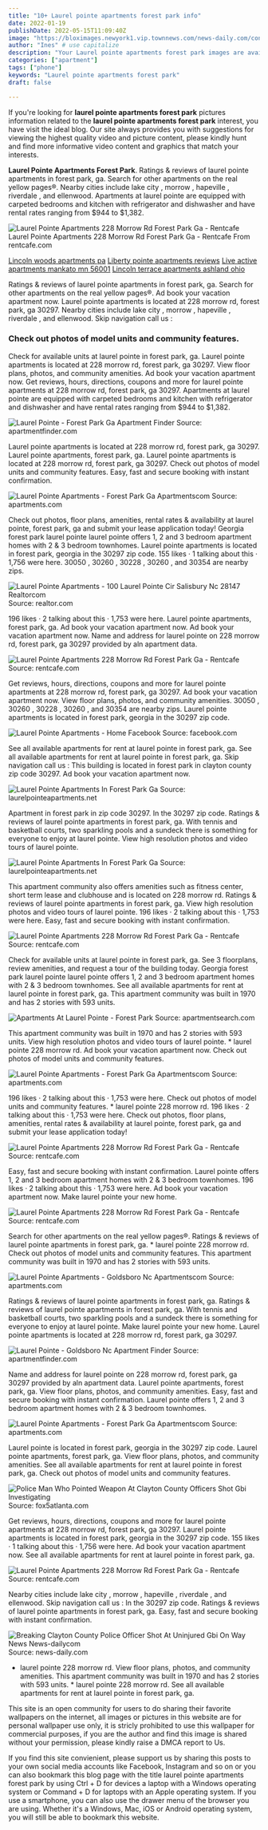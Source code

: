 ```yaml
---
title: "10+ Laurel pointe apartments forest park info"
date: 2022-01-19
publishDate: 2022-05-15T11:09:40Z
image: "https://bloximages.newyork1.vip.townnews.com/news-daily.com/content/tncms/assets/v3/editorial/e/2b/e2be695e-6afe-11ea-9b62-534494b08226/5e754b8aa236d.image.jpg?resize=1200%2C900"
author: "Ines" # use capitalize
description: "Your Laurel pointe apartments forest park images are available. Laurel pointe apartments forest park are a topic that is being searched for and liked by netizens today. You can Get the Laurel pointe apartments forest park files here. Find and Download all free photos and vectors."
categories: ["apartment"]
tags: ["phone"]
keywords: "Laurel pointe apartments forest park"
draft: false

---
```


If you're looking for **laurel pointe apartments forest park** pictures information related to the **laurel pointe apartments forest park** interest, you have visit the ideal  blog.  Our site always  provides you with  suggestions  for viewing  the highest  quality video and picture  content, please kindly hunt and find more informative video content and graphics  that match your interests.

**Laurel Pointe Apartments Forest Park**. Ratings &amp; reviews of laurel pointe apartments in forest park, ga. Search for other apartments on the real yellow pages®. Nearby cities include lake city , morrow , hapeville , riverdale , and ellenwood. Apartments at laurel pointe are equipped with carpeted bedrooms and kitchen with refrigerator and dishwasher and have rental rates ranging from $944 to $1,382.

![Laurel Pointe Apartments 228 Morrow Rd Forest Park Ga - Rentcafe](https://cdngeneral.rentcafe.com/dmslivecafe/2/58193/Laurel%20Pointe%20Interiors-4.jpg?width=350 "Laurel Pointe Apartments 228 Morrow Rd Forest Park Ga - Rentcafe")
Laurel Pointe Apartments 228 Morrow Rd Forest Park Ga - Rentcafe From rentcafe.com

[Lincoln woods apartments pa](/lincoln-woods-apartments-pa/)
[Liberty pointe apartments reviews](/liberty-pointe-apartments-reviews/)
[Live active apartments mankato mn 56001](/live-active-apartments-mankato-mn-56001/)
[Lincoln terrace apartments ashland ohio](/lincoln-terrace-apartments-ashland-ohio/)

Ratings &amp; reviews of laurel pointe apartments in forest park, ga. Search for other apartments on the real yellow pages®. Ad book your vacation apartment now. Laurel pointe apartments is located at 228 morrow rd, forest park, ga 30297. Nearby cities include lake city , morrow , hapeville , riverdale , and ellenwood. Skip navigation call us :

### Check out photos of model units and community features.

Check for available units at laurel pointe in forest park, ga. Laurel pointe apartments is located at 228 morrow rd, forest park, ga 30297. View floor plans, photos, and community amenities. Ad book your vacation apartment now. Get reviews, hours, directions, coupons and more for laurel pointe apartments at 228 morrow rd, forest park, ga 30297. Apartments at laurel pointe are equipped with carpeted bedrooms and kitchen with refrigerator and dishwasher and have rental rates ranging from $944 to $1,382.


![Laurel Pointe - Forest Park Ga Apartment Finder](https://image1.apartmentfinder.com/m2/9bw0E5TUqyUFYtdO9NmaSXkrbh1JhJZHZt5mp-7VCOg/H600W900/laurel-pointe-forest-park-ga-map-image-of-the-property.jpg "Laurel Pointe - Forest Park Ga Apartment Finder")
Source: apartmentfinder.com

Laurel pointe apartments is located at 228 morrow rd, forest park, ga 30297. Laurel pointe apartments, forest park, ga. Laurel pointe apartments is located at 228 morrow rd, forest park, ga 30297. Check out photos of model units and community features. Easy, fast and secure booking with instant confirmation.

![Laurel Pointe Apartments - Forest Park Ga Apartmentscom](https://images1.apartments.com/i2/TvJBgvm3bk8UgQS0RzY44WnyabtjKFi7wtPGxUE7M3I/111/laurel-pointe-forest-park-ga-primary-photo.jpg "Laurel Pointe Apartments - Forest Park Ga Apartmentscom")
Source: apartments.com

Check out photos, floor plans, amenities, rental rates &amp; availability at laurel pointe, forest park, ga and submit your lease application today! Georgia forest park laurel pointe laurel pointe offers 1, 2 and 3 bedroom apartment homes with 2 &amp; 3 bedroom townhomes. Laurel pointe apartments is located in forest park, georgia in the 30297 zip code. 155 likes · 1 talking about this · 1,756 were here. 30050 , 30260 , 30228 , 30260 , and 30354 are nearby zips.

![Laurel Pointe Apartments - 100 Laurel Pointe Cir Salisbury Nc 28147 Realtorcom](https://ar.rdcpix.com/70d92a3744771dfbfe7a45a00e227010c-f3723718419od-w1024_h768.jpg "Laurel Pointe Apartments - 100 Laurel Pointe Cir Salisbury Nc 28147 Realtorcom")
Source: realtor.com

196 likes · 2 talking about this · 1,753 were here. Laurel pointe apartments, forest park, ga. Ad book your vacation apartment now. Ad book your vacation apartment now. Name and address for laurel pointe on 228 morrow rd, forest park, ga 30297 provided by aln apartment data.

![Laurel Pointe Apartments 228 Morrow Rd Forest Park Ga - Rentcafe](https://cdngeneral.rentcafe.com/dmslivecafe/2/58193/p1028293_02_1_PhotoGallery.jpg?crop=(0,0,300,225)&amp;cropxunits=300&amp;cropyunits=225&amp;width=350 "Laurel Pointe Apartments 228 Morrow Rd Forest Park Ga - Rentcafe")
Source: rentcafe.com

Get reviews, hours, directions, coupons and more for laurel pointe apartments at 228 morrow rd, forest park, ga 30297. Ad book your vacation apartment now. View floor plans, photos, and community amenities. 30050 , 30260 , 30228 , 30260 , and 30354 are nearby zips. Laurel pointe apartments is located in forest park, georgia in the 30297 zip code.

![Laurel Pointe Apartments - Home Facebook](https://lookaside.fbsbx.com/lookaside/crawler/media/?media_id=280968155316057 "Laurel Pointe Apartments - Home Facebook")
Source: facebook.com

See all available apartments for rent at laurel pointe in forest park, ga. See all available apartments for rent at laurel pointe in forest park, ga. Skip navigation call us : This building is located in forest park in clayton county zip code 30297. Ad book your vacation apartment now.

![Laurel Pointe Apartments In Forest Park Ga](https://cdngeneralcf.rentcafe.com/dmslivecafe/2/58193/Laurel%20Pointe-poi-013(1).jpg?crop=(0,184.74358974358975,800,435)&amp;cropxunits=800&amp;cropyunits=533&amp;srotate=0&amp;quality=85&amp;scale=both&amp; "Laurel Pointe Apartments In Forest Park Ga")
Source: laurelpointeapartments.net

Apartment in forest park in zip code 30297. In the 30297 zip code. Ratings &amp; reviews of laurel pointe apartments in forest park, ga. With tennis and basketball courts, two sparkling pools and a sundeck there is something for everyone to enjoy at laurel pointe. View high resolution photos and video tours of laurel pointe.

![Laurel Pointe Apartments In Forest Park Ga](https://cdngeneralcf.rentcafe.com/dmslivecafe/2/58193/Laurel%20Pointe%20Interiors-8(1).jpg?crop=(0,243.74358974358972,800,494)&amp;cropxunits=800&amp;cropyunits=533&amp;srotate=0&amp;quality=85&amp;scale=both&amp; "Laurel Pointe Apartments In Forest Park Ga")
Source: laurelpointeapartments.net

This apartment community also offers amenities such as fitness center, short term lease and clubhouse and is located on 228 morrow rd. Ratings &amp; reviews of laurel pointe apartments in forest park, ga. View high resolution photos and video tours of laurel pointe. 196 likes · 2 talking about this · 1,753 were here. Easy, fast and secure booking with instant confirmation.

![Laurel Pointe Apartments 228 Morrow Rd Forest Park Ga - Rentcafe](https://cdngeneral.rentcafe.com/dmslivecafe/2/58193/Laurel%20Pointe%20Interiors-2.jpg?width=350 "Laurel Pointe Apartments 228 Morrow Rd Forest Park Ga - Rentcafe")
Source: rentcafe.com

Check for available units at laurel pointe in forest park, ga. See 3 floorplans, review amenities, and request a tour of the building today. Georgia forest park laurel pointe laurel pointe offers 1, 2 and 3 bedroom apartment homes with 2 &amp; 3 bedroom townhomes. See all available apartments for rent at laurel pointe in forest park, ga. This apartment community was built in 1970 and has 2 stories with 593 units.

![Apartments At Laurel Pointe - Forest Park](https://www.apartmentsearch.com/databaseimages/5ad1e154-7842-4561-b656-92860b13475e.jpg?w=750&amp;h=500&amp;404=~/assets/images/caro-coming-soon.jpg&amp;mode=crop "Apartments At Laurel Pointe - Forest Park")
Source: apartmentsearch.com

This apartment community was built in 1970 and has 2 stories with 593 units. View high resolution photos and video tours of laurel pointe. * laurel pointe 228 morrow rd. Ad book your vacation apartment now. Check out photos of model units and community features.

![Laurel Pointe Apartments - Forest Park Ga Apartmentscom](https://images1.apartments.com/i2/65dYoX-qSeSEXKhivhhOZjj17Lu3Xj4FlMD2nVQ3GdY/117/laurel-pointe-forest-park-ga-building-photo.jpg?p=1 "Laurel Pointe Apartments - Forest Park Ga Apartmentscom")
Source: apartments.com

196 likes · 2 talking about this · 1,753 were here. Check out photos of model units and community features. * laurel pointe 228 morrow rd. 196 likes · 2 talking about this · 1,753 were here. Check out photos, floor plans, amenities, rental rates &amp; availability at laurel pointe, forest park, ga and submit your lease application today!

![Laurel Pointe Apartments 228 Morrow Rd Forest Park Ga - Rentcafe](https://cdngeneral.rentcafe.com/dmslivecafe/2/58193/Laurel%20Pointe%20Interiors-4.jpg?width=350 "Laurel Pointe Apartments 228 Morrow Rd Forest Park Ga - Rentcafe")
Source: rentcafe.com

Easy, fast and secure booking with instant confirmation. Laurel pointe offers 1, 2 and 3 bedroom apartment homes with 2 &amp; 3 bedroom townhomes. 196 likes · 2 talking about this · 1,753 were here. Ad book your vacation apartment now. Make laurel pointe your new home.

![Laurel Pointe Apartments 228 Morrow Rd Forest Park Ga - Rentcafe](https://cdngeneral.rentcafe.com/dmslivecafe/2/58193/Laurel%20Pointe%20Interiors-9.jpg?width=850&amp;mode=pad&amp;bgcolor=333333&amp;quality=80 "Laurel Pointe Apartments 228 Morrow Rd Forest Park Ga - Rentcafe")
Source: rentcafe.com

Search for other apartments on the real yellow pages®. Ratings &amp; reviews of laurel pointe apartments in forest park, ga. * laurel pointe 228 morrow rd. Check out photos of model units and community features. This apartment community was built in 1970 and has 2 stories with 593 units.

![Laurel Pointe Apartments - Goldsboro Nc Apartmentscom](https://images1.apartments.com/i2/hL8ppaawwGDrmi3INfkT-H7ClePMqxAAqtiY03wbwNQ/111/laurel-pointe-goldsboro-nc-primary-photo.jpg "Laurel Pointe Apartments - Goldsboro Nc Apartmentscom")
Source: apartments.com

Ratings &amp; reviews of laurel pointe apartments in forest park, ga. Ratings &amp; reviews of laurel pointe apartments in forest park, ga. With tennis and basketball courts, two sparkling pools and a sundeck there is something for everyone to enjoy at laurel pointe. Make laurel pointe your new home. Laurel pointe apartments is located at 228 morrow rd, forest park, ga 30297.

![Laurel Pointe - Goldsboro Nc Apartment Finder](https://image1.apartmentfinder.com/i2/eaKbshLcqAQbR6X93fmTWaHl9H7P8QrUqHO5UKrRSqs/111/laurel-pointe-goldsboro-nc-building-photo.jpg "Laurel Pointe - Goldsboro Nc Apartment Finder")
Source: apartmentfinder.com

Name and address for laurel pointe on 228 morrow rd, forest park, ga 30297 provided by aln apartment data. Laurel pointe apartments, forest park, ga. View floor plans, photos, and community amenities. Easy, fast and secure booking with instant confirmation. Laurel pointe offers 1, 2 and 3 bedroom apartment homes with 2 &amp; 3 bedroom townhomes.

![Laurel Pointe Apartments - Forest Park Ga Apartmentscom](https://images1.apartments.com/i2/coQsnzJz9B_rPVmUg2vJTFr7p3WG5uD-vJ34XQPISKc/117/laurel-pointe-forest-park-ga-building-photo.jpg?p=1 "Laurel Pointe Apartments - Forest Park Ga Apartmentscom")
Source: apartments.com

Laurel pointe is located in forest park, georgia in the 30297 zip code. Laurel pointe apartments, forest park, ga. View floor plans, photos, and community amenities. See all available apartments for rent at laurel pointe in forest park, ga. Check out photos of model units and community features.

![Police Man Who Pointed Weapon At Clayton County Officers Shot Gbi Investigating](https://images.foxtv.com/static.fox5atlanta.com/www.fox5atlanta.com/content/uploads/2020/03/764/432/Clayton-OIS3.png?ve=1&amp;tl=1 "Police Man Who Pointed Weapon At Clayton County Officers Shot Gbi Investigating")
Source: fox5atlanta.com

Get reviews, hours, directions, coupons and more for laurel pointe apartments at 228 morrow rd, forest park, ga 30297. Laurel pointe apartments is located in forest park, georgia in the 30297 zip code. 155 likes · 1 talking about this · 1,756 were here. Ad book your vacation apartment now. See all available apartments for rent at laurel pointe in forest park, ga.

![Laurel Pointe Apartments 228 Morrow Rd Forest Park Ga - Rentcafe](https://cdngeneral.rentcafe.com/dmslivecafe/2/58193/Laurel%20Pointe-poi-008(1).jpg?width=350&amp;quality=80 "Laurel Pointe Apartments 228 Morrow Rd Forest Park Ga - Rentcafe")
Source: rentcafe.com

Nearby cities include lake city , morrow , hapeville , riverdale , and ellenwood. Skip navigation call us : In the 30297 zip code. Ratings &amp; reviews of laurel pointe apartments in forest park, ga. Easy, fast and secure booking with instant confirmation.

![Breaking Clayton County Police Officer Shot At Uninjured Gbi On Way News News-dailycom](https://bloximages.newyork1.vip.townnews.com/news-daily.com/content/tncms/assets/v3/editorial/e/2b/e2be695e-6afe-11ea-9b62-534494b08226/5e754b8aa236d.image.jpg?resize=1200%2C900 "Breaking Clayton County Police Officer Shot At Uninjured Gbi On Way News News-dailycom")
Source: news-daily.com

* laurel pointe 228 morrow rd. View floor plans, photos, and community amenities. This apartment community was built in 1970 and has 2 stories with 593 units. * laurel pointe 228 morrow rd. See all available apartments for rent at laurel pointe in forest park, ga.

This site is an open community for users to do sharing their favorite wallpapers on the internet, all images or pictures in this website are for personal wallpaper use only, it is stricly prohibited to use this wallpaper for commercial purposes, if you are the author and find this image is shared without your permission, please kindly raise a DMCA report to Us.

If you find this site convienient, please support us by sharing this posts to your own social media accounts like Facebook, Instagram and so on or you can also bookmark this blog page with the title laurel pointe apartments forest park by using Ctrl + D for devices a laptop with a Windows operating system or Command + D for laptops with an Apple operating system. If you use a smartphone, you can also use the drawer menu of the browser you are using. Whether it's a Windows, Mac, iOS or Android operating system, you will still be able to bookmark this website.
